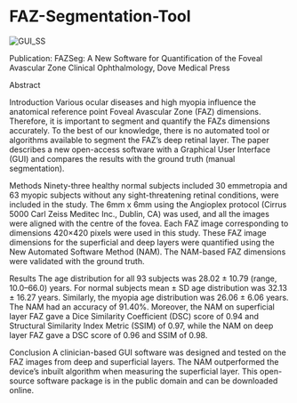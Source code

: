 # FAZ-Segmentation-Tool
![GUI_SS](https://user-images.githubusercontent.com/48646630/137615889-34263852-bd9d-4e10-b290-989d85c4f28b.png)

Publication:
FAZSeg: A New Software for Quantification of the Foveal Avascular Zone
Clinical Ophthalmology, Dove Medical Press


Abstract

Introduction
Various ocular diseases and high myopia influence the anatomical reference point Foveal Avascular Zone (FAZ) dimensions. Therefore, it is important to segment and quantify the FAZs dimensions accurately. To the best of our knowledge, there is no automated tool or algorithms available to segment the FAZ’s deep retinal layer. The paper describes a new open-access software with a Graphical User Interface (GUI) and compares the results with the ground truth (manual segmentation).

Methods
Ninety-three healthy normal subjects included 30 emmetropia and 63 myopic subjects without any sight-threatening retinal conditions, were included in the study. The 6mm x 6mm using the Angioplex protocol (Cirrus 5000 Carl Zeiss Meditec Inc., Dublin, CA) was used, and all the images were aligned with the centre of the fovea. Each FAZ image corresponding to dimensions 420×420 pixels were used in this study. These FAZ image dimensions for the superficial and deep layers were quantified using the New Automated Software Method (NAM). The NAM-based FAZ dimensions were validated with the ground truth.

Results
The age distribution for all 93 subjects was 28.02 ± 10.79 (range, 10.0–66.0) years. For normal subjects mean ± SD age distribution was 32.13 ± 16.27 years. Similarly, the myopia age distribution was 26.06 ± 6.06 years. The NAM had an accuracy of 91.40%. Moreover, the NAM on superficial layer FAZ gave a Dice Similarity Coefficient (DSC) score of 0.94 and Structural Similarity Index Metric (SSIM) of 0.97, while the NAM on deep layer FAZ gave a DSC score of 0.96 and SSIM of 0.98.

Conclusion
A clinician-based GUI software was designed and tested on the FAZ images from deep and superficial layers. The NAM outperformed the device’s inbuilt algorithm when measuring the superficial layer. This open-source software package is in the public domain and can be downloaded online.
